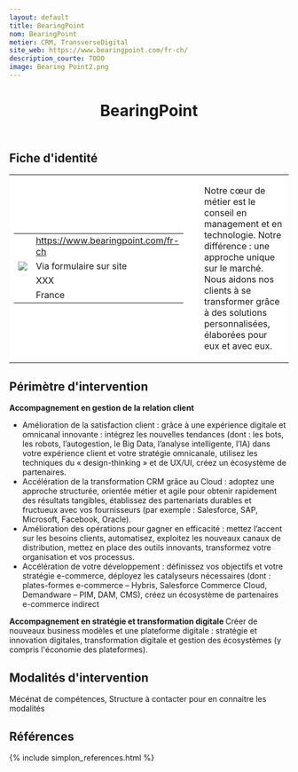 ```yaml
---
layout: default
title: BearingPoint
nom: BearingPoint
metier: CRM, TransverseDigital
site_web: https://www.bearingpoint.com/fr-ch/
description_courte: TODO
image: Bearing Point2.png
---
```


<header>
	<h1> BearingPoint</h1>
</header>

<div class="main">
	<h2> Fiche d'identité </h2>
	<table style="border-collapse: collapse;">
		<tr style="border: none; background-color:#FFFFFF;">
			<td style="border: none; background-color:#FFFFFF;width:20%;height:80%;">
				<div class="fiche_contact" style="">
					<table style="border-collapse: collapse;">
						<tr class="site_web" style="border: none; background-color:#FFFFFF;">
							<td style="border: none;">
								<img src="" class="fiche_icone"/>
							</td>
							<td style="border: none;">
								<a href="https://www.bearingpoint.com/fr-ch"> https://www.bearingpoint.com/fr-ch</a>
							</td>
						</tr>
						<tr class="contact" style="border: none; background-color:#FFFFFF;">
							<td style="border: none;display: table-cell;">
								<img src="{{site.url}}{{site.baseurl}}/images/email_icon.png" class="image" style="max-width:150%;vertical-align: middle;"/>
							</td>
							<td style="border: none;">
								Via formulaire sur site
							</td>
						</tr>
						<tr class="telephone" style="border: none; background-color:#FFFFFF;">
							<td style="border: none;">
								<img src="" class="fiche_icone"/>
							</td>
							<td style="border: none;">
								XXX
							</td>
						</tr>
						<tr class="zone" style="border: none; background-color:#FFFFFF;">
							<td style="border: none;">
								<img src="" class="fiche_icone"/>
							</td>
							<td style="border: none;">
								France
							</td>
						</tr>
					</table>
				</div>
			</td>
			<td style="width:10%;"/>
			<td style="background-color:#FFFFFF; width:60%;">
				<div class="fiche_identite">
					<p style="font-weight:normal;">
					Notre cœur de métier est le conseil en management et en technologie. Notre différence : une approche unique sur le marché. Nous aidons nos clients à se transformer grâce à des solutions personnalisées, élaborées pour eux et avec eux. 
					</p>
				</div>
			</td>
		</tr>
	</table>
	<div class="perimetre_intervention">
		<h2> Périmètre d'intervention </h2>
		<strong>Accompagnement en gestion de la relation client </strong>
		<ul>
			<li>Amélioration de la satisfaction client : grâce à une expérience digitale et omnicanal innovante : intégrez les nouvelles tendances (dont : les bots, les robots, lʼautogestion, le Big Data, lʼanalyse intelligente, lʼIA) dans votre expérience client et votre stratégie omnicanale, utilisez les techniques du « design-thinking » et de UX/UI, créez un écosystème de partenaires.</li>
			<li>Accélération de la transformation CRM grâce au Cloud : adoptez une approche structurée, orientée métier et agile pour obtenir rapidement des résultats tangibles, établissez des partenariats durables et fructueux avec vos fournisseurs (par exemple : Salesforce, SAP, Microsoft, Facebook, Oracle).</li>
			<li>Amélioration des opérations pour gagner en efficacité : mettez lʼaccent sur les besoins clients, automatisez, exploitez les nouveaux canaux de distribution, mettez en place des outils innovants, transformez votre organisation et vos processus.</li>
			<li>Accélération de votre développement : définissez vos objectifs et votre stratégie e-commerce, déployez les catalyseurs nécessaires (dont : plates-formes e-commerce – Hybris, Salesforce Commerce Cloud, Demandware – PIM, DAM, CMS), créez un écosystème de partenaires e-commerce indirect</li>
		</ul>
		<strong>Accompagnement en stratégie et transformation digitale </strong>
		Créer de nouveaux business modèles et une plateforme digitale : stratégie et innovation digitales, transformation digitale et gestion des écosystèmes (y compris l'économie des plateformes).
	</div>
	<div class="modalite_intervention">
		<h2> Modalités d'intervention </h2>
		Mécénat de compétences, Structure à contacter pour en connaitre les modalités
	</div>
</div>
<footer class="references">
	<h2> Références </h2>
	{% include simplon_references.html %}
</footer>

